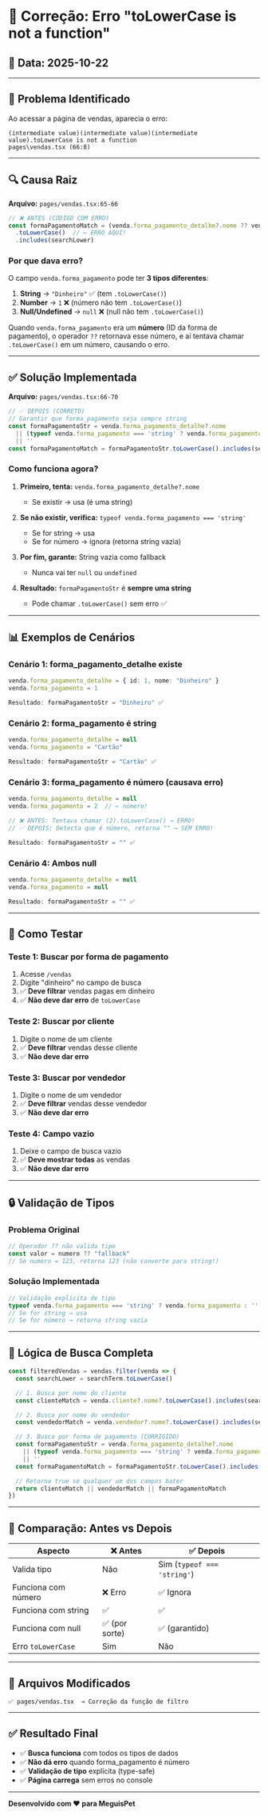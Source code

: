 # 🔧 Correção: Erro "toLowerCase is not a function"

## 📅 Data: 2025-10-22

---

## 🐛 Problema Identificado

Ao acessar a página de vendas, aparecia o erro:

```
(intermediate value)(intermediate value)(intermediate value).toLowerCase is not a function
pages\vendas.tsx (66:8)
```

---

## 🔍 Causa Raiz

**Arquivo:** `pages/vendas.tsx:65-66`

```typescript
// ❌ ANTES (CÓDIGO COM ERRO)
const formaPagamentoMatch = (venda.forma_pagamento_detalhe?.nome ?? venda.forma_pagamento ?? '')
  .toLowerCase()  // ← ERRO AQUI!
  .includes(searchLower)
```

### Por que dava erro?

O campo `venda.forma_pagamento` pode ter **3 tipos diferentes**:

1. **String** → `"Dinheiro"` ✅ (tem `.toLowerCase()`)
2. **Number** → `1` ❌ (número não tem `.toLowerCase()`)
3. **Null/Undefined** → `null` ❌ (null não tem `.toLowerCase()`)

Quando `venda.forma_pagamento` era um **número** (ID da forma de pagamento), o operador `??` retornava esse número, e aí tentava chamar `.toLowerCase()` em um número, causando o erro.

---

## ✅ Solução Implementada

**Arquivo:** `pages/vendas.tsx:66-70`

```typescript
// ✅ DEPOIS (CORRETO)
// Garantir que forma_pagamento seja sempre string
const formaPagamentoStr = venda.forma_pagamento_detalhe?.nome
  || (typeof venda.forma_pagamento === 'string' ? venda.forma_pagamento : '')
  || ''
const formaPagamentoMatch = formaPagamentoStr.toLowerCase().includes(searchLower)
```

### Como funciona agora?

1. **Primeiro, tenta:** `venda.forma_pagamento_detalhe?.nome`
   - Se existir → usa (é uma string)

2. **Se não existir, verifica:** `typeof venda.forma_pagamento === 'string'`
   - Se for string → usa
   - Se for número → ignora (retorna string vazia)

3. **Por fim, garante:** String vazia como fallback
   - Nunca vai ter `null` ou `undefined`

4. **Resultado:** `formaPagamentoStr` é **sempre uma string**
   - Pode chamar `.toLowerCase()` sem erro ✅

---

## 📊 Exemplos de Cenários

### Cenário 1: forma_pagamento_detalhe existe
```typescript
venda.forma_pagamento_detalhe = { id: 1, nome: "Dinheiro" }
venda.forma_pagamento = 1

Resultado: formaPagamentoStr = "Dinheiro" ✅
```

### Cenário 2: forma_pagamento é string
```typescript
venda.forma_pagamento_detalhe = null
venda.forma_pagamento = "Cartão"

Resultado: formaPagamentoStr = "Cartão" ✅
```

### Cenário 3: forma_pagamento é número (causava erro)
```typescript
venda.forma_pagamento_detalhe = null
venda.forma_pagamento = 2  // ← número!

// ❌ ANTES: Tentava chamar (2).toLowerCase() → ERRO!
// ✅ DEPOIS: Detecta que é número, retorna "" → SEM ERRO!

Resultado: formaPagamentoStr = "" ✅
```

### Cenário 4: Ambos null
```typescript
venda.forma_pagamento_detalhe = null
venda.forma_pagamento = null

Resultado: formaPagamentoStr = "" ✅
```

---

## 🧪 Como Testar

### Teste 1: Buscar por forma de pagamento

1. Acesse `/vendas`
2. Digite "dinheiro" no campo de busca
3. ✅ **Deve filtrar** vendas pagas em dinheiro
4. ✅ **Não deve dar erro** de `toLowerCase`

### Teste 2: Buscar por cliente

1. Digite o nome de um cliente
2. ✅ **Deve filtrar** vendas desse cliente
3. ✅ **Não deve dar erro**

### Teste 3: Buscar por vendedor

1. Digite o nome de um vendedor
2. ✅ **Deve filtrar** vendas desse vendedor
3. ✅ **Não deve dar erro**

### Teste 4: Campo vazio

1. Deixe o campo de busca vazio
2. ✅ **Deve mostrar todas** as vendas
3. ✅ **Não deve dar erro**

---

## 🔒 Validação de Tipos

### Problema Original

```typescript
// Operador ?? não valida tipo
const valor = numero ?? "fallback"
// Se numero = 123, retorna 123 (não converte para string!)
```

### Solução Implementada

```typescript
// Validação explícita de tipo
typeof venda.forma_pagamento === 'string' ? venda.forma_pagamento : ''
// Se for string → usa
// Se for número → retorna string vazia
```

---

## 📝 Lógica de Busca Completa

```typescript
const filteredVendas = vendas.filter(venda => {
  const searchLower = searchTerm.toLowerCase()

  // 1. Busca por nome do cliente
  const clienteMatch = venda.cliente?.nome?.toLowerCase().includes(searchLower)

  // 2. Busca por nome do vendedor
  const vendedorMatch = venda.vendedor?.nome?.toLowerCase().includes(searchLower)

  // 3. Busca por forma de pagamento (CORRIGIDO)
  const formaPagamentoStr = venda.forma_pagamento_detalhe?.nome
    || (typeof venda.forma_pagamento === 'string' ? venda.forma_pagamento : '')
    || ''
  const formaPagamentoMatch = formaPagamentoStr.toLowerCase().includes(searchLower)

  // Retorna true se qualquer um dos campos bater
  return clienteMatch || vendedorMatch || formaPagamentoMatch
})
```

---

## 🎯 Comparação: Antes vs Depois

| Aspecto | ❌ Antes | ✅ Depois |
|---------|----------|-----------|
| Valida tipo | Não | Sim (`typeof === 'string'`) |
| Funciona com número | ❌ Erro | ✅ Ignora |
| Funciona com string | ✅ | ✅ |
| Funciona com null | ✅ (por sorte) | ✅ (garantido) |
| Erro `toLowerCase` | Sim | Não |

---

## 📁 Arquivos Modificados

```
✅ pages/vendas.tsx  → Correção da função de filtro
```

---

## ✅ Resultado Final

- ✅ **Busca funciona** com todos os tipos de dados
- ✅ **Não dá erro** quando forma_pagamento é número
- ✅ **Validação de tipo** explícita (type-safe)
- ✅ **Página carrega** sem erros no console

---

**Desenvolvido com ❤️ para MeguisPet**
